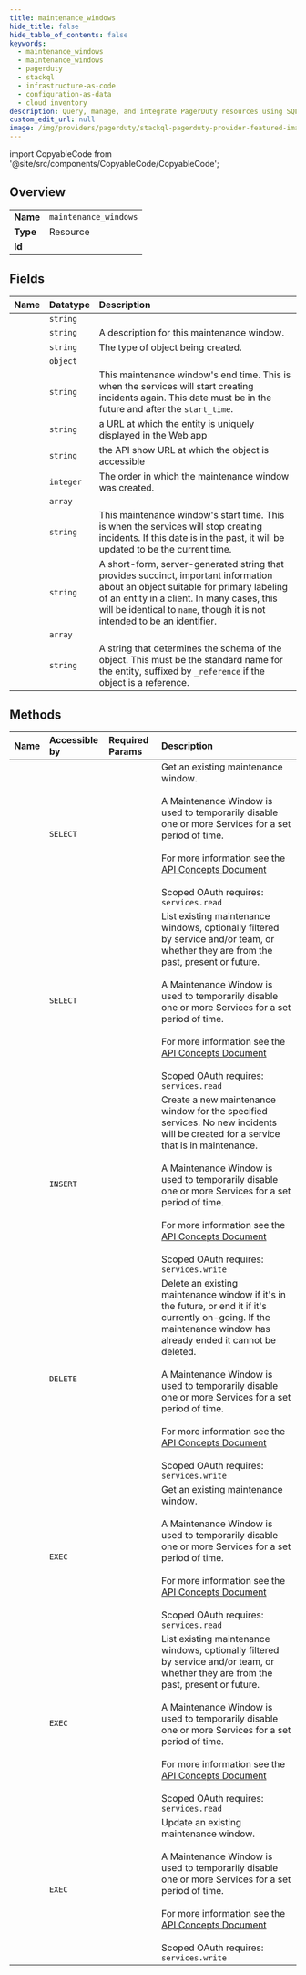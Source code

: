 ```yaml
---
title: maintenance_windows
hide_title: false
hide_table_of_contents: false
keywords:
  - maintenance_windows
  - maintenance_windows
  - pagerduty    
  - stackql
  - infrastructure-as-code
  - configuration-as-data
  - cloud inventory
description: Query, manage, and integrate PagerDuty resources using SQL
custom_edit_url: null
image: /img/providers/pagerduty/stackql-pagerduty-provider-featured-image.png
---
```


import CopyableCode from '@site/src/components/CopyableCode/CopyableCode';




## Overview
<table><tbody>
<tr><td><b>Name</b></td><td><code>maintenance_windows</code></td></tr>
<tr><td><b>Type</b></td><td>Resource</td></tr>
<tr><td><b>Id</b></td><td><CopyableCode code="pagerduty.maintenance_windows.maintenance_windows" /></td></tr>
</tbody></table>

## Fields
| Name | Datatype | Description |
|:-----|:---------|:------------|
| <CopyableCode code="id" /> | `string` |  |
| <CopyableCode code="description" /> | `string` | A description for this maintenance window. |
| <CopyableCode code="_type" /> | `string` | The type of object being created. |
| <CopyableCode code="created_by" /> | `object` |  |
| <CopyableCode code="end_time" /> | `string` | This maintenance window's end time. This is when the services will start creating incidents again. This date must be in the future and after the `start_time`. |
| <CopyableCode code="html_url" /> | `string` | a URL at which the entity is uniquely displayed in the Web app |
| <CopyableCode code="self" /> | `string` | the API show URL at which the object is accessible |
| <CopyableCode code="sequence_number" /> | `integer` | The order in which the maintenance window was created. |
| <CopyableCode code="services" /> | `array` |  |
| <CopyableCode code="start_time" /> | `string` | This maintenance window's start time. This is when the services will stop creating incidents. If this date is in the past, it will be updated to be the current time. |
| <CopyableCode code="summary" /> | `string` | A short-form, server-generated string that provides succinct, important information about an object suitable for primary labeling of an entity in a client. In many cases, this will be identical to `name`, though it is not intended to be an identifier. |
| <CopyableCode code="teams" /> | `array` |  |
| <CopyableCode code="type" /> | `string` | A string that determines the schema of the object. This must be the standard name for the entity, suffixed by `_reference` if the object is a reference. |
## Methods
| Name | Accessible by | Required Params | Description |
|:-----|:--------------|:----------------|:------------|
| <CopyableCode code="get_maintenance_window" /> | `SELECT` | <CopyableCode code="id" /> | Get an existing maintenance window.<br /><br />A Maintenance Window is used to temporarily disable one or more Services for a set period of time.<br /><br />For more information see the [API Concepts Document](../../api-reference/ZG9jOjI3NDc5Nzc-api-concepts#maintenance-windows)<br /><br />Scoped OAuth requires: `services.read`<br /> |
| <CopyableCode code="list_maintenance_windows" /> | `SELECT` |  | List existing maintenance windows, optionally filtered by service and/or team, or whether they are from the past, present or future.<br /><br />A Maintenance Window is used to temporarily disable one or more Services for a set period of time.<br /><br />For more information see the [API Concepts Document](../../api-reference/ZG9jOjI3NDc5Nzc-api-concepts#maintenance-windows)<br /><br />Scoped OAuth requires: `services.read`<br /> |
| <CopyableCode code="create_maintenance_window" /> | `INSERT` | <CopyableCode code="From, data__maintenance_window" /> | Create a new maintenance window for the specified services. No new incidents will be created for a service that is in maintenance.<br /><br />A Maintenance Window is used to temporarily disable one or more Services for a set period of time.<br /><br />For more information see the [API Concepts Document](../../api-reference/ZG9jOjI3NDc5Nzc-api-concepts#maintenance-windows)<br /><br />Scoped OAuth requires: `services.write`<br /> |
| <CopyableCode code="delete_maintenance_window" /> | `DELETE` | <CopyableCode code="id" /> | Delete an existing maintenance window if it's in the future, or end it if it's currently on-going. If the maintenance window has already ended it cannot be deleted.<br /><br />A Maintenance Window is used to temporarily disable one or more Services for a set period of time.<br /><br />For more information see the [API Concepts Document](../../api-reference/ZG9jOjI3NDc5Nzc-api-concepts#maintenance-windows)<br /><br />Scoped OAuth requires: `services.write`<br /> |
| <CopyableCode code="_get_maintenance_window" /> | `EXEC` | <CopyableCode code="id" /> | Get an existing maintenance window.<br /><br />A Maintenance Window is used to temporarily disable one or more Services for a set period of time.<br /><br />For more information see the [API Concepts Document](../../api-reference/ZG9jOjI3NDc5Nzc-api-concepts#maintenance-windows)<br /><br />Scoped OAuth requires: `services.read`<br /> |
| <CopyableCode code="_list_maintenance_windows" /> | `EXEC` |  | List existing maintenance windows, optionally filtered by service and/or team, or whether they are from the past, present or future.<br /><br />A Maintenance Window is used to temporarily disable one or more Services for a set period of time.<br /><br />For more information see the [API Concepts Document](../../api-reference/ZG9jOjI3NDc5Nzc-api-concepts#maintenance-windows)<br /><br />Scoped OAuth requires: `services.read`<br /> |
| <CopyableCode code="update_maintenance_window" /> | `EXEC` | <CopyableCode code="id, data__maintenance_window" /> | Update an existing maintenance window.<br /><br />A Maintenance Window is used to temporarily disable one or more Services for a set period of time.<br /><br />For more information see the [API Concepts Document](../../api-reference/ZG9jOjI3NDc5Nzc-api-concepts#maintenance-windows)<br /><br />Scoped OAuth requires: `services.write`<br /> |
